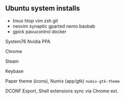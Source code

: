 
## Ubuntu system installs

 - tmux htop vim zsh git
 - neovim synaptic gparted nemo baobab
 - gpick pavucontrol docker

System76 Nvidia PPA

Chrome

Steam

Keybase

Paper theme (icons), Numix (app/gtk) `numix-gtk-theme`

DCONF Export, Shell extensions sync via Chrome ext.
